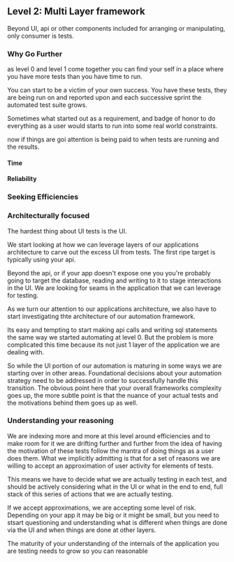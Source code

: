 ## Level 2: Multi Layer framework

 Beyond UI, api or other components included for arranging or manipulating, only consumer is tests.

### Why Go Further
as level 0 and level 1 come together you can find your self in a place where you have more tests than you have time to run. 

You can start to be a victim of your own success. You have these tests, they are being run on and reported upon and each successive sprint the automated test suite grows. 

Sometimes what started out as a requirement, and badge of honor to do everything as a user would starts to run into some real world constraints. 

 now if things are goi attention is being paid to when tests are running and the results. 
#### Time 

#### Reliability

### Seeking Efficiencies

### Architecturally focused
The hardest thing about UI tests is the UI. 

We start looking at how we can leverage layers of our applications architecture to carve out the excess UI from tests. The first ripe target is typically using your api. 

Beyond the api, or if your app doesn't expose one you you're probably going to target the database, reading and writing to it to stage interactions in the UI. We are looking for seams in the application that we can leverage for testing. 

As we turn our attention to our applications architecture, we also have to start investigating thte architecture of our automation framework. 

Its easy and tempting to start making api calls and writing sql statements the same way we started automating at level 0. But the problem is more complicated this time because its not just 1 layer of the application we are dealing with. 

So while the UI portion of our automation is maturing in some ways we are starting over in other areas. Foundational decisions about your automation strategy need to be addressed in order to successfully handle this transition.  The obvious point here that your overall frameworks complexity goes up, the more subtle point is that the nuance of your actual tests and the motivations behind them goes up as well. 

### Understanding your reasoning

We are indexing more and more at this level around efficiencies and to make room for it we are drifting further and further from the idea of having the motivation of these tests follow the mantra of doing things as a user does them.  What we implicitly admitting is that for a set of reasons we are willing to accept an approximation of user activity for elements of tests. 

This means we have to decide what we are actually testing in each test, and should be actively considering what in the UI or what in the end to end, full stack of this series of actions that we are actually testing. 

If we accept approximations, we are accepting some level of risk. Depending on your app it may be big or it might be small, but you need to stsart questioning and understanding what is different when  things are done via the UI and when things are done at other layers. 

The maturity of your understanding of the internals of the application you are testing needs to grow so you can reasonable

